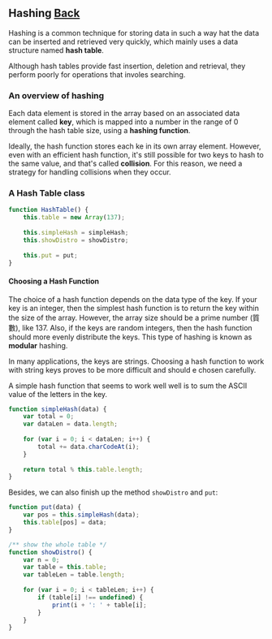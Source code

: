 ## Hashing [Back](./../data_structure.md)

Hashing is a common technique for storing data in such a way hat the data can be inserted and retrieved very quickly, which mainly uses a data structure named **hash table**.

Although hash tables provide fast insertion, deletion and retrieval, they perform poorly for operations that involes searching.

### An overview of hashing

Each data element is stored in the array based on an associated data element called **key**, which is mapped into a number in the range of 0 through the hash table size, using a **hashing function**.

Ideally, the hash function stores each ke in its own array element. However, even with an efficient hash function, it's still possible for two keys to hash to the same value, and that's called **collision**. For this reason, we need a strategy for handling collisions when they occur.

### A Hash Table class

```js
function HashTable() {
    this.table = new Array(137);
    
    this.simpleHash = simpleHash;
    this.showDistro = showDistro;
    
    this.put = put;
}
```

#### Choosing a Hash Function

The choice of a hash function depends on the data type of the key. If your key is an integer, then the simplest hash function is to return the key within the size of the array. However, the array size should be a prime number (質數), like 137. Also, if the keys are random integers, then the hash function should more evenly distribute the keys. This type of hashing is known as **modular** hashing.

In many applications, the keys are strings. Choosing a hash function to work with string keys proves to be more difficult and should e chosen carefully.

A simple hash function that seems to work well well is to sum the ASCII value of the letters in the key.

```js
function simpleHash(data) {
    var total = 0;
    var dataLen = data.length;
    
    for (var i = 0; i < dataLen; i++) {
        total += data.charCodeAt(i);
    }
    
    return total % this.table.length;
}
```

Besides, we can also finish up the method `showDistro` and `put`:

```js
function put(data) {
    var pos = this.simpleHash(data);
    this.table[pos] = data;
}

/** show the whole table */
function showDistro() {
    var n = 0;
    var table = this.table;
    var tableLen = table.length;
    
    for (var i = 0; i < tableLen; i++) {
        if (table[i] !== undefined) {
            print(i + ': ' + table[i];
        }
    }
}
```
